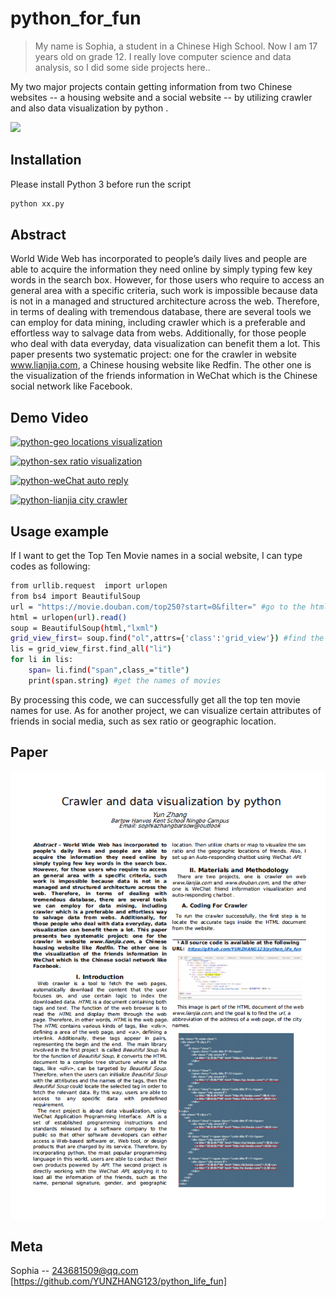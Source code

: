 # python_for_fun
> My name is Sophia, a student in a Chinese High School. Now I am 17 years old on grade 12. I really love computer science and data analysis, so I did some side projects here..


My two major projects contain getting information from two Chinese websites -- a housing website and a social website -- by utilizing crawler and also data visualization by python .

![](header.png)

## Installation

Please install Python 3 before run the script

```sh
python xx.py
```


## Abstract
 World Wide Web has incorporated to people’s daily lives and people are able to acquire the information they need online by simply typing few key words in the search box. However, for those users who require to access an general area with a specific criteria, such work is impossible because data is not in a managed and structured architecture across the web. Therefore, in terms of dealing with tremendous database, there are several tools we can employ for data mining, including crawler which is a preferable and effortless way to salvage data from webs. Additionally, for those people who deal with data everyday, data visualization can benefit them a lot. This paper presents two systematic project: one for the crawler in website www.lianjia.com, a Chinese housing website like Redfin. The other one is the visualization of the friends information in WeChat which is the Chinese social network like Facebook.


## Demo Video
[![python-geo locations visualization
](https://img.youtube.com/vi/fTK3uYI_TXo/sddefault.jpg)](https://www.youtube.com/watch?v=fTK3uYI_TXo)

[![python-sex ratio visualization
](https://img.youtube.com/vi/L7p8S6ffhzM/sddefault.jpg)](https://www.youtube.com/watch?v=L7p8S6ffhzM)

[![python-weChat auto reply
](https://img.youtube.com/vi/KqwYfzCA1rs/sddefault.jpg)](https://www.youtube.com/watch?v=KqwYfzCA1rs)

[![python-lianjia city crawler
](https://img.youtube.com/vi/qU3I0_uwuUI/sddefault.jpg)](https://www.youtube.com/watch?v=qU3I0_uwuUI)

## Usage example

 If I want to get the Top Ten Movie names in a social website, I can type codes as following:

```sh
from urllib.request  import urlopen
from bs4 import BeautifulSoup
url = "https://movie.douban.com/top250?start=0&filter=" #go to the html page
html = urlopen(url).read()
soup = BeautifulSoup(html,"lxml")
grid_view_first= soup.find("ol",attrs={'class':'grid_view'}) #find the div
lis = grid_view_first.find_all("li")
for li in lis:
    span= li.find("span",class_="title")
    print(span.string) #get the names of movies
```

By processing this code, we can successfully get all the top ten movie names for use.
As for another project, we can visualize certain attributes of friends in social media, such as sex ratio or geographic location.


## Paper
![Crawler and data visualization by python](https://github.com/YUNZHANG123/python_life_fun/blob/master/paper.png)


## Meta
Sophia -- 243681509@qq.com
[https://github.com/YUNZHANG123/python_life_fun]
